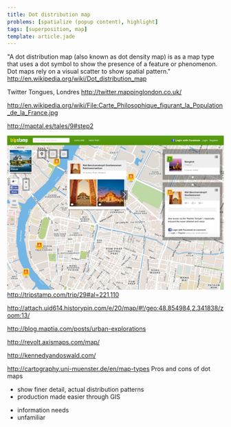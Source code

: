 ```yaml
---
title: Dot distribution map
problems: [spatialize (popup content), highlight]
tags: [superposition, map]
template: article.jade
---
```


"A dot distribution map (also known as dot density map) is as a map type that uses a dot symbol to show the presence of a feature or phenomenon. Dot maps rely on a visual scatter to show spatial pattern."
http://en.wikipedia.org/wiki/Dot_distribution_map

Twitter Tongues, Londres http://twitter.mappinglondon.co.uk/

http://en.wikipedia.org/wiki/File:Carte_Philosophique_figurant_la_Population_de_la_France.jpg

http://maptal.es/tales/9#step2

![tripstamp](./images/tripstamp.jpg?raw=true)
http://tripstamp.com/trip/29#al=221,110

http://attach.uid614.historypin.com/e/20/map/#!/geo:48.854984,2.341838/zoom:13/

http://blog.maptia.com/posts/urban-explorations

http://revolt.axismaps.com/map/

http://kennedyandoswald.com/


http://cartography.uni-muenster.de/en/map-types
Pros and cons of dot maps
+ show finer detail, actual distribution patterns
+ production made easier through GIS
- information needs
- unfamiliar